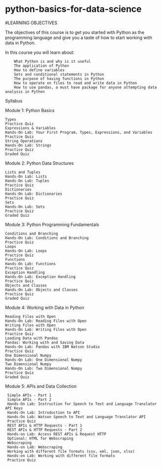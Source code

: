# python-basics-for-data-science

#LEARNING OBJECTIVES

The objectives of this course is to get you started with Python as the programming language and give you a taste of how to start working with data in Python.

In this course you will learn about:

        What Python is and why is it useful
        The application of Python 
        How to define variables
        Sets and conditional statements in Python
        The purpose of having functions in Python
        How to operate on files to read and write data in Python
        How to use pandas, a must have package for anyone attempting data analysis in Python

Syllabus

Module 1: Python Basics

    Types
    Practice Quiz 
    Expressions & Variables
    Hands-On Lab: Your First Program, Types, Expressions, and Variables
    Practice Quiz
    String Operations
    Hands-On Lab: Strings
    Practice Quiz
    Graded Quiz

Module 2: Python Data Structures

    Lists and Tuples
    Hands-On Lab: Lists
    Hands-On Lab: Tuples
    Practice Quiz
    Dictionaries
    Hands-On Lab: Dictionaries
    Practice Quiz
    Sets
    Hands-On Lab: Sets
    Practice Quiz
    Graded Quiz

Module 3: Python Programming Fundamentals

    Conditions and Branching
    Hands-On Lab: Conditions and Branching
    Practice Quiz 
    Loops
    Hands-On Lab: Loops
    Practice Quiz 
    Functions
    Hands-On Lab: Functions
    Practice Quiz
    Exception Handling
    Hands-On Lab: Exception Handling
    Practice Quiz 
    Objects and Classes
    Hands-On Lab: Objects and Classes
    Practice Quiz
    Graded Quiz

Module 4: Working with Data in Python 

    Reading Files with Open
    Hands-On Lab: Reading Files with Open
    Writing Files with Open
    Hands-On Lab: Writing Files with Open
    Practice Quiz
    Loading Data with Pandas
    Pandas: Working with and Saving Data
    Hands-On Lab: Pandas with IBM Watson Studio
    Practice Quiz
    One Dimensional Numpy
    Hands-On Lab: One Dimensional Numpy
    Two Dimensional Numpy
    Hands-On Lab: Two Dimensional Numpy
    Practice Quiz
    Graded Quiz

Module 5: APIs and Data Collection 

     Simple APIs - Part 1
     Simple APIs - Part 2
     Hands-On Lab: Instruction for Speech to Text and Language Translator API Keys
     Hands-On Lab: Introduction to API
     Hands-On Lab: Watson Speech to Text and Language Translator API
     Practice Quiz 
     REST APIs & HTTP Requests - Part 1
     REST APIs & HTTP Requests - Part 2
     Hands-on Lab: Access REST APIs & Request HTTP
     Optional: HTML for Webscraping
     Webscraping
     Hands-on Lab: Webscraping
     Working with different file formats (csv, xml, json, xlsx)
     Hands-on Lab: Working with different file formats
     Practice Quiz
